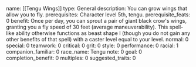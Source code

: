 name: [[Tengu Wings]]
type: General
description: You can grow wings that allow you to fly.
prerequisites: Character level 5th, tengu.
prerequisite_feats: 0
benefit: Once per day, you can sprout a pair of giant black crow's wings, granting you a fly speed of 30 feet (average maneuverability). This spell-like ability otherwise functions as beast shape I (though you do not gain any other benefits of that spell) with a caster level equal to your level.
normal: 0
special: 0
teamwork: 0
critical: 0
grit: 0
style: 0
performance: 0
racial: 1
companion_familiar: 0
race_name: Tengu
note: 0
goal: 0
completion_benefit: 0
multiples: 0
suggested_traits: 0
